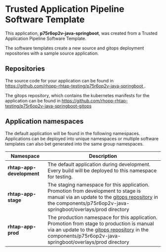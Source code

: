 # Trusted Application Pipeline Software Template

This application, **p75r6op2v-java-springboot**, was created from a Trusted Application Pipeline Software Template.

The software templates create a new source and gitops deployment repositories with a sample source application. 

## Repositories

The source code for your application can be found in [https://github.com/rhopp-rhtap-testing/p75r6op2v-java-springboot ](https://github.com/rhopp-rhtap-testing/p75r6op2v-java-springboot ).
 
The gitops repository, which contains the kubernetes manifests for the application can be found in 
[https://github.com/rhopp-rhtap-testing/p75r6op2v-java-springboot-gitops ](https://github.com/rhopp-rhtap-testing/p75r6op2v-java-springboot-gitops ) 

## Application namespaces 

The default application will be found in the following namespaces. Applications can be deployed into unique namespaces or multiple software templates can also bet generated into the same group namespaces.  

|  Namespace   |  Description   |  
| -------- | -------- |   
| **rhtap-app-development** | The default application during development. Every build will be deployed to this namespace for testing. | 
| **rhtap-app-stage** | The staging namespace for this application. Promotion from development to stage is manual via an update to the [gitops repository](https://github.com/rhopp-rhtap-testing/p75r6op2v-java-springboot-gitops ) in the components/p75r6op2v-java-springboot/overlays/prod directory |  
| **rhtap-app-prod** | The production namespace for this application. Promotion from stage to production is manual via an update to the [gitops repository](https://github.com/rhopp-rhtap-testing/p75r6op2v-java-springboot-gitops ) in the components/p75r6op2v-java-springboot/overlays/prod directory | 